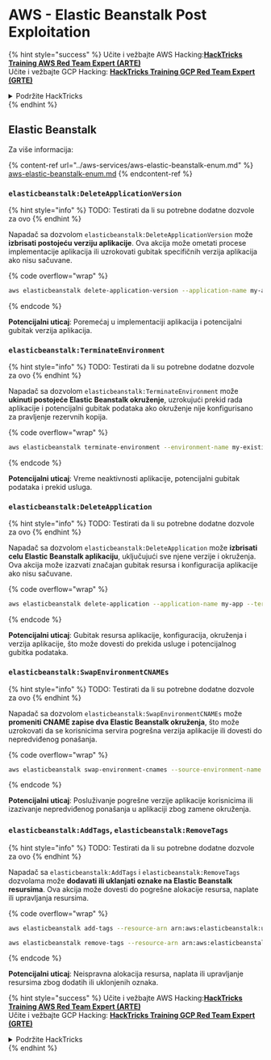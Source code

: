 # AWS - Elastic Beanstalk Post Exploitation

{% hint style="success" %}
Učite i vežbajte AWS Hacking:<img src="../../../.gitbook/assets/image (1) (1) (1).png" alt="" data-size="line">[**HackTricks Training AWS Red Team Expert (ARTE)**](https://training.hacktricks.xyz/courses/arte)<img src="../../../.gitbook/assets/image (1) (1) (1).png" alt="" data-size="line">\
Učite i vežbajte GCP Hacking: <img src="../../../.gitbook/assets/image (2).png" alt="" data-size="line">[**HackTricks Training GCP Red Team Expert (GRTE)**<img src="../../../.gitbook/assets/image (2).png" alt="" data-size="line">](https://training.hacktricks.xyz/courses/grte)

<details>

<summary>Podržite HackTricks</summary>

* Proverite [**planove pretplate**](https://github.com/sponsors/carlospolop)!
* **Pridružite se** 💬 [**Discord grupi**](https://discord.gg/hRep4RUj7f) ili [**telegram grupi**](https://t.me/peass) ili **pratite** nas na **Twitteru** 🐦 [**@hacktricks\_live**](https://twitter.com/hacktricks_live)**.**
* **Podelite hakerske trikove slanjem PR-ova na** [**HackTricks**](https://github.com/carlospolop/hacktricks) i [**HackTricks Cloud**](https://github.com/carlospolop/hacktricks-cloud) github repozitorijume.

</details>
{% endhint %}

## Elastic Beanstalk

Za više informacija:

{% content-ref url="../aws-services/aws-elastic-beanstalk-enum.md" %}
[aws-elastic-beanstalk-enum.md](../aws-services/aws-elastic-beanstalk-enum.md)
{% endcontent-ref %}

### `elasticbeanstalk:DeleteApplicationVersion`

{% hint style="info" %}
TODO: Testirati da li su potrebne dodatne dozvole za ovo
{% endhint %}

Napadač sa dozvolom `elasticbeanstalk:DeleteApplicationVersion` može **izbrisati postojeću verziju aplikacije**. Ova akcija može ometati procese implementacije aplikacija ili uzrokovati gubitak specifičnih verzija aplikacija ako nisu sačuvane. 

{% code overflow="wrap" %}
```bash
aws elasticbeanstalk delete-application-version --application-name my-app --version-label my-version
```
{% endcode %}

**Potencijalni uticaj**: Poremećaj u implementaciji aplikacija i potencijalni gubitak verzija aplikacija.

### `elasticbeanstalk:TerminateEnvironment`

{% hint style="info" %}
TODO: Testirati da li su potrebne dodatne dozvole za ovo
{% endhint %}

Napadač sa dozvolom `elasticbeanstalk:TerminateEnvironment` može **ukinuti postojeće Elastic Beanstalk okruženje**, uzrokujući prekid rada aplikacije i potencijalni gubitak podataka ako okruženje nije konfigurisano za pravljenje rezervnih kopija.

{% code overflow="wrap" %}
```bash
aws elasticbeanstalk terminate-environment --environment-name my-existing-env
```
{% endcode %}

**Potencijalni uticaj**: Vreme neaktivnosti aplikacije, potencijalni gubitak podataka i prekid usluga.

### `elasticbeanstalk:DeleteApplication`

{% hint style="info" %}
TODO: Testirati da li su potrebne dodatne dozvole za ovo
{% endhint %}

Napadač sa dozvolom `elasticbeanstalk:DeleteApplication` može **izbrisati celu Elastic Beanstalk aplikaciju**, uključujući sve njene verzije i okruženja. Ova akcija može izazvati značajan gubitak resursa i konfiguracija aplikacije ako nisu sačuvane. 

{% code overflow="wrap" %}
```bash
aws elasticbeanstalk delete-application --application-name my-app --terminate-env-by-force
```
{% endcode %}

**Potencijalni uticaj**: Gubitak resursa aplikacije, konfiguracija, okruženja i verzija aplikacije, što može dovesti do prekida usluge i potencijalnog gubitka podataka.

### `elasticbeanstalk:SwapEnvironmentCNAMEs`

{% hint style="info" %}
TODO: Testirati da li su potrebne dodatne dozvole za ovo
{% endhint %}

Napadač sa dozvolom `elasticbeanstalk:SwapEnvironmentCNAMEs` može **promeniti CNAME zapise dva Elastic Beanstalk okruženja**, što može uzrokovati da se korisnicima servira pogrešna verzija aplikacije ili dovesti do nepredviđenog ponašanja.

{% code overflow="wrap" %}
```bash
aws elasticbeanstalk swap-environment-cnames --source-environment-name my-env-1 --destination-environment-name my-env-2
```
{% endcode %}

**Potencijalni uticaj**: Posluživanje pogrešne verzije aplikacije korisnicima ili izazivanje nepredviđenog ponašanja u aplikaciji zbog zamene okruženja.

### `elasticbeanstalk:AddTags`, `elasticbeanstalk:RemoveTags`

{% hint style="info" %}
TODO: Testirati da li su potrebne dodatne dozvole za ovo
{% endhint %}

Napadač sa `elasticbeanstalk:AddTags` i `elasticbeanstalk:RemoveTags` dozvolama može **dodavati ili uklanjati oznake na Elastic Beanstalk resursima**. Ova akcija može dovesti do pogrešne alokacije resursa, naplate ili upravljanja resursima.

{% code overflow="wrap" %}
```bash
aws elasticbeanstalk add-tags --resource-arn arn:aws:elasticbeanstalk:us-west-2:123456789012:environment/my-app/my-env --tags Key=MaliciousTag,Value=1

aws elasticbeanstalk remove-tags --resource-arn arn:aws:elasticbeanstalk:us-west-2:123456789012:environment/my-app/my-env --tag-keys MaliciousTag
```
{% endcode %}

**Potencijalni uticaj**: Neispravna alokacija resursa, naplata ili upravljanje resursima zbog dodatih ili uklonjenih oznaka.

{% hint style="success" %}
Učite i vežbajte AWS Hacking:<img src="../../../.gitbook/assets/image (1) (1) (1).png" alt="" data-size="line">[**HackTricks Training AWS Red Team Expert (ARTE)**](https://training.hacktricks.xyz/courses/arte)<img src="../../../.gitbook/assets/image (1) (1) (1).png" alt="" data-size="line">\
Učite i vežbajte GCP Hacking: <img src="../../../.gitbook/assets/image (2).png" alt="" data-size="line">[**HackTricks Training GCP Red Team Expert (GRTE)**<img src="../../../.gitbook/assets/image (2).png" alt="" data-size="line">](https://training.hacktricks.xyz/courses/grte)

<details>

<summary>Podržite HackTricks</summary>

* Proverite [**planove pretplate**](https://github.com/sponsors/carlospolop)!
* **Pridružite se** 💬 [**Discord grupi**](https://discord.gg/hRep4RUj7f) ili [**telegram grupi**](https://t.me/peass) ili **pratite** nas na **Twitteru** 🐦 [**@hacktricks\_live**](https://twitter.com/hacktricks_live)**.**
* **Podelite hakerske trikove slanjem PR-ova na** [**HackTricks**](https://github.com/carlospolop/hacktricks) i [**HackTricks Cloud**](https://github.com/carlospolop/hacktricks-cloud) github repozitorijume.

</details>
{% endhint %}
